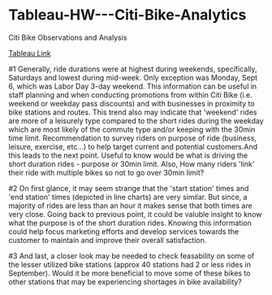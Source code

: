 # Tableau-HW---Citi-Bike-Analytics



 Citi Bike Observations and Analysis  
 
[Tableau Link](https://public.tableau.com/views/TableauHW-CitiBikeAnalytics/citibikeJC092021Report?:language=en-US&publish=yes&:display_count=n&:origin=viz_share_link)


#1 Generally, ride durations were at highest during weekends, specifically, Saturdays and lowest during mid-week. Only exception was Monday, Sept 6, which was Labor Day 3-day weekend. This information can be useful in staff planning and when conducting promotions from within Citi Bike (i.e. weekend or weekday pass discounts) and with businesses in proximity to bike stations and routes. This trend also may indicate that 'weekend' rides are more of a leisurely type compared to the short rides during the weekday which are most likely of the commute type and/or keeping with the 30min time limit. Recommendation to survey riders on purpose of ride (business, leisure, exercise, etc...) to help target current and potential customers.And this leads to the next point. Useful to know would be what is driving the short duration rides - purpose or 30min limit. Also, How many riders 'link' their ride with multiple bikes so not to go over 30min limit?  

#2 On first glance, it may seem strange that the 'start station' times and 'end station' times (depicted in line charts) are very similar. But since, a majority of rides are less than an hour it makes sense that both times are very close. Going back to previous point, it could be valuble insight to know what the purpose is of the short duration rides. Knowing this information could help focus marketing efforts and develop services towards the customer to maintain and improve their overall satisfaction. 

#3 And last, a closer look may be needed to check feasability on some of the lesser utilized bike stations (approx 40 stations had 2 or less rides in September). Would it be more beneficial to move some of these bikes to other stations that may be experiencing shortages in bike availability?  
